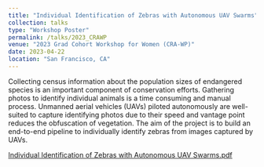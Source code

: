 ```yaml
---
title: "Individual Identification of Zebras with Autonomous UAV Swarms"
collection: talks
type: "Workshop Poster"
permalink: /talks/2023_CRAWP
venue: "2023 Grad Cohort Workshop for Women (CRA-WP)"
date: 2023-04-22
location: "San Francisco, CA"
---
```


Collecting census information about the population sizes of endangered species is an important component of conservation efforts. Gathering photos to identify individual animals is a time consuming and manual process. Unmanned aerial vehicles (UAVs) piloted autonomously are well-suited to capture identifying photos due to their speed and vantage point reduces the obfuscation of vegetation. The aim of the project is to build an end-to-end pipeline to individually identify zebras from images captured by UAVs.

[Individual Identification of Zebras with Autonomous UAV Swarms.pdf](https://github.com/jennamk14/jennamk14.github.io/files/11256473/CRA_WP_Poster.pdf)
